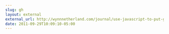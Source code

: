 ```yaml
---
slug: gh
layout: external
external_url: http://wynnnetherland.com/journal/use-javascript-to-put-github-info-on-your-site
date: 2011-09-29T10:09:10-05:00
---
```

